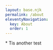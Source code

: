 ```yaml
---
layout: base.njk
permalink: /about
eleventyNavigation:
  key: About
  order: 1
---
```

<main class="px-4 max-w-md mx-auto text-center">
* Tis another test
</main>
